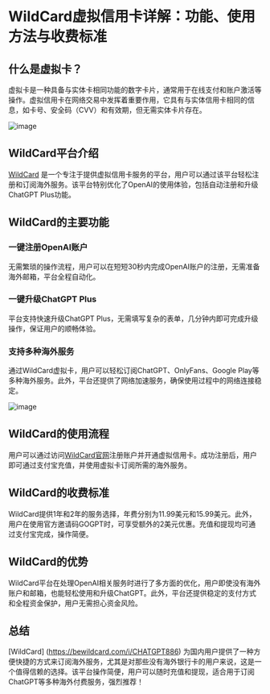 # WildCard虚拟信用卡详解：功能、使用方法与收费标准

## 什么是虚拟卡？

虚拟卡是一种具备与实体卡相同功能的数字卡片，通常用于在线支付和账户激活等操作。虚拟信用卡在网络交易中发挥着重要作用，它具有与实体信用卡相同的信息，如卡号、安全码（CVV）和有效期，但无需实体卡片存在。

![image](https://github.com/user-attachments/assets/96f84346-d856-42de-a21c-3278979ff8a5)

## WildCard平台介绍

[WildCard](https://bewildcard.com/i/CHATGPT886) 是一个专注于提供虚拟信用卡服务的平台，用户可以通过该平台轻松注册和订阅海外服务。该平台特别优化了OpenAI的使用体验，包括自动注册和升级ChatGPT Plus功能。

## WildCard的主要功能

### 一键注册OpenAI账户

无需繁琐的操作流程，用户可以在短短30秒内完成OpenAI账户的注册，无需准备海外邮箱，平台全程自动化。

### 一键升级ChatGPT Plus

平台支持快速升级ChatGPT Plus，无需填写复杂的表单，几分钟内即可完成升级操作，保证用户的顺畅体验。

### 支持多种海外服务

通过WildCard虚拟卡，用户可以轻松订阅ChatGPT、OnlyFans、Google Play等多种海外服务。此外，平台还提供了网络加速服务，确保使用过程中的网络连接稳定。

![image](https://github.com/user-attachments/assets/ef8ae1fd-1530-4354-a537-44867908dcf5)
## WildCard的使用流程

用户可以通过访问[WildCard官网](https://bewildcard.com/i/CHATGPT886)注册账户并开通虚拟信用卡。成功注册后，用户即可通过支付宝充值，并使用虚拟卡订阅所需的海外服务。

## WildCard的收费标准

WildCard提供1年和2年的服务选择，年费分别为11.99美元和15.99美元。此外，用户在使用官方邀请码GOGPT时，可享受额外的2美元优惠。充值和提现均可通过支付宝完成，操作简便。

## WildCard的优势

WildCard平台在处理OpenAI相关服务时进行了多方面的优化，用户即使没有海外账户和邮箱，也能轻松使用和升级ChatGPT。此外，平台还提供稳定的支付方式和全程资金保护，用户无需担心资金风险。

## 总结

[WildCard] (https://bewildcard.com/i/CHATGPT886) 为国内用户提供了一种方便快捷的方式来订阅海外服务，尤其是对那些没有海外银行卡的用户来说，这是一个值得信赖的选择。该平台操作简便，用户可以随时充值和提现，适合用于订阅ChatGPT等多种海外付费服务，强烈推荐！
